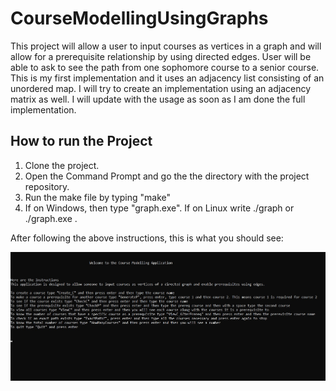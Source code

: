 # CourseModellingUsingGraphs

This project will allow a user to input courses as vertices in a graph and will allow for a prerequisite relationship by using directed edges.
User will be able to ask to see the path from one sophomore course to a senior course. 
This is my first implementation and it uses an adjacency list consisting of an unordered map. I will try to create an implementation using an adjacency matrix as well. 
I will update with the usage as soon as I am done the full implementation. 

## How to run the Project

1. Clone the project.
2. Open the Command Prompt and go the the directory with the project repository.
3. Run the make file by typing "make"
4. If on Windows, then type "graph.exe". If on Linux write ./graph or ./graph.exe . 

After following the above instructions, this is what you should see: 

![Instructions](InstructionsForUser.jpg)
